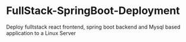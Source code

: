 # FullStack-SpringBoot-Deployment
Deploy fulltstack react frontend, spring boot backend and Mysql based application to a Linux Server
